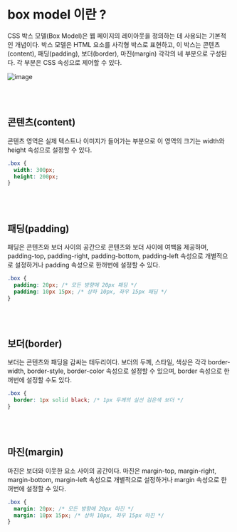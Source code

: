 # box model 이란 ?

CSS 박스 모델(Box Model)은 웹 페이지의 레이아웃을 정의하는 데 사용되는 기본적인 개념이다. 박스 모델은 HTML 요소를 사각형 박스로 표현하고,
이 박스는 콘텐츠(content), 패딩(padding), 보더(border), 마진(margin) 각각의 네 부분으로 구성된다. 각 부분은 CSS 속성으로 제어할 수 있다.

![image](https://github.com/user-attachments/assets/287121bf-6ea6-4d51-a86b-3e04b6eacd03)


<br />
<br />

## 콘텐츠(content)
콘텐츠 영역은 실제 텍스트나 이미지가 들어가는 부분으로 이 영역의 크기는 width와 height 속성으로 설정할 수 있다.

```css
.box {
  width: 300px;
  height: 200px;
}
```


<br />
<br />

## 패딩(padding)

패딩은 콘텐츠와 보더 사이의 공간으로 콘텐츠와 보더 사이에 여백을 제공하며,
padding-top, padding-right, padding-bottom, padding-left 속성으로 개별적으로 설정하거나 padding 속성으로 한꺼번에 설정할 수 있다.

```css
.box {
  padding: 20px; /* 모든 방향에 20px 패딩 */
  padding: 10px 15px; /* 상하 10px, 좌우 15px 패딩 */
}
```

<br />
<br />

## 보더(border)

보더는 콘텐츠와 패딩을 감싸는 테두리이다.
보더의 두께, 스타일, 색상은 각각 border-width, border-style, border-color 속성으로 설정할 수 있으며, border 속성으로 한꺼번에 설정할 수도 있다.

```css
.box {
  border: 1px solid black; /* 1px 두께의 실선 검은색 보더 */
}
```

<br />
<br />

## 마진(margin)

마진은 보더와 이웃한 요소 사이의 공간이다.
마진은 margin-top, margin-right, margin-bottom, margin-left 속성으로 개별적으로 설정하거나 margin 속성으로 한꺼번에 설정할 수 있다.

```css
.box {
  margin: 20px; /* 모든 방향에 20px 마진 */
  margin: 10px 15px; /* 상하 10px, 좌우 15px 마진 */
}
```

